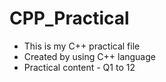 # CPP_Practical
- This is my C++ practical file
- Created by using C++ language
- Practical content - Q1 to 12

